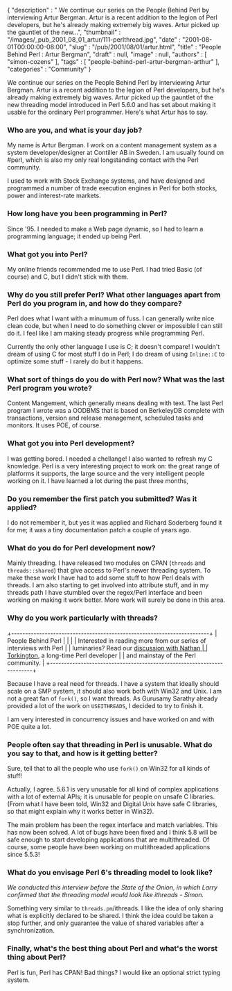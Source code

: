 {
   "description" : " We continue our series on the People Behind Perl by interviewing Artur Bergman. Artur is a recent addition to the legion of Perl developers, but he's already making extremely big waves. Artur picked up the gauntlet of the new...",
   "thumbnail" : "/images/_pub_2001_08_01_artur/111-perlthread.jpg",
   "date" : "2001-08-01T00:00:00-08:00",
   "slug" : "/pub/2001/08/01/artur.html",
   "title" : "People Behind Perl : Artur Bergman",
   "draft" : null,
   "image" : null,
   "authors" : [
      "simon-cozens"
   ],
   "tags" : [
      "people-behind-perl-artur-bergman-arthur"
   ],
   "categories" : "Community"
}





We continue our series on the People Behind Perl by interviewing Artur
Bergman. Artur is a recent addition to the legion of Perl developers,
but he's already making extremely big waves. Artur picked up the
gauntlet of the new threading model introduced in Perl 5.6.0 and has set
about making it usable for the ordinary Perl programmer. Here's what
Artur has to say.

### Who are you, and what is your day job?

My name is Artur Bergman. I work on a content management system as a
system developer/designer at Contiller AB in Sweden. I am usually found
on \#perl, which is also my only real longstanding contact with the Perl
community.

I used to work with Stock Exchange systems, and have designed and
programmed a number of trade execution engines in Perl for both stocks,
power and interest-rate markets.

### How long have you been programming in Perl?

Since '95. I needed to make a Web page dynamic, so I had to learn a
programming language; it ended up being Perl.

### What got you into Perl?

My online friends recommended me to use Perl. I had tried Basic (of
course) and C, but I didn't stick with them.

### Why do you still prefer Perl? What other languages apart from Perl do you program in, and how do they compare?

Perl does what I want with a minumum of fuss. I can generally write nice
clean code, but when I need to do something clever or impossible I can
still do it. I feel like I am making steady progress while programming
Perl.

Currently the only other language I use is C; it doesn't compare! I
wouldn't dream of using C for most stuff I do in Perl; I do dream of
using `Inline::C` to optimize some stuff - I rarely do but it happens.

### What sort of things do you do with Perl now? What was the last Perl program you wrote?

Content Mangement, which generally means dealing with text. The last
Perl program I wrote was a OODBMS that is based on BerkeleyDB complete
with transactions, version and release management, scheduled tasks and
monitors. It uses POE, of course.

### What got you into Perl development?

I was getting bored. I needed a chellange! I also wanted to refresh my C
knowledge. Perl is a very interesting project to work on: the great
range of platforms it supports, the large source and the very
intelligent people working on it. I have learned a lot during the past
three months,

### Do you remember the first patch you submitted? Was it applied?

I do not remember it, but yes it was applied and Richard Soderberg found
it for me; it was a tiny documentation patch a couple of years ago.

### What do you do for Perl development now?

Mainly threading. I have released two modules on CPAN (`threads` and
`threads::shared`) that give access to Perl's newer threading system. To
make these work I have had to add some stuff to how Perl deals with
threads. I am also starting to get involved into attribute stuff, and in
my threads path I have stumbled over the regex/Perl interface and been
working on making it work better. More work will surely be done in this
area.

### Why do you work particularly with threads?

+-----------------------------------------------------------------------+
| People Behind Perl                                                    |
|                                                                       |
| Interested in reading more from our series of interviews with Perl    |
| luminaries? Read our [discussion with Nathan                          |
| Torkington](/pub/a/2001/07/03/nat.html), a long-time Perl developer   |
| and mainstay of the Perl community.                                   |
+-----------------------------------------------------------------------+

Because I have a real need for threads. I have a system that ideally
should scale on a SMP system, it should also work both with Win32 and
Unix. I am not a great fan of `fork()`, so I want threads. As Gurusamy
Sarathy already provided a lot of the work on `USEITHREADS`, I decided
to try to finish it.

I am very interested in concurrency issues and have worked on and with
POE quite a lot.

### People often say that threading in Perl is unusable. What do you say to that, and how is it getting better?

Sure, tell that to all the people who use `fork()` on Win32 for all
kinds of stuff!

Actually, I agree. 5.6.1 is very unusable for all kind of complex
applications with a lot of external APIs; it is unusable for people on
unsafe C libraries. (From what I have been told, Win32 and Digital Unix
have safe C libraries, so that might explain why it works better in
Win32).

The main problem has been the regex interface and match variables. This
has now been solved. A lot of bugs have been fixed and I think 5.8 will
be safe enough to start developing applications that are multithreaded.
Of course, some people have been working on multithreaded applications
since 5.5.3!

### What do you envisage Perl 6's threading model to look like?

*We conducted this interview before the State of the Onion, in which
Larry confirmed that the threading model would look like ithreads -
Simon.*

Something very similar to `threads.pm`/ithreads. I like the idea of only
sharing what is explicitly declared to be shared. I think the idea could
be taken a stop further, and only guarantee the value of shared
variables after a synchronization.

### Finally, what's the best thing about Perl and what's the worst thing about Perl?

Perl is fun, Perl has CPAN! Bad things? I would like an optional strict
typing system.


